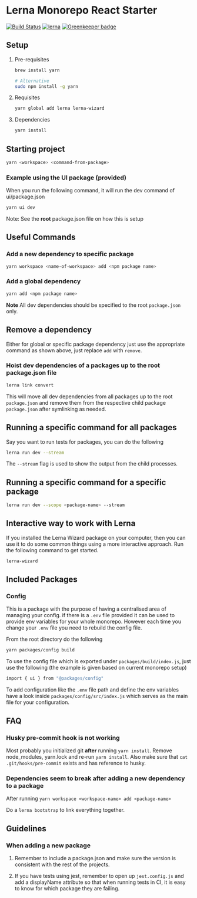 # Lerna Monorepo React Starter

[![Build Status](https://travis-ci.com/pitops/lerna-monorepo-react-starter.svg?branch=master)](https://travis-ci.com/pitops/lerna-monorepo-react-starter) [![lerna](https://img.shields.io/badge/maintained%20with-lerna-cc00ff.svg)](https://lernajs.io/) [![Greenkeeper badge](https://badges.greenkeeper.io/pitops/lerna-monorepo-react-starter.svg)](https://greenkeeper.io/)

## Setup

1. Pre-requisites

   ```bash
   brew install yarn

   # Alternative
   sudo npm install -g yarn
   ```

2. Requisites

   ```bash
   yarn global add lerna lerna-wizard
   ```

3. Dependencies

   ```bash
   yarn install
   ```

## Starting project

```bash
yarn <workspace> <command-from-package>
```

### Example using the UI package (provided)

When you run the following command, it will run the dev command of ui/package.json

```bash
yarn ui dev
```

Note: See the **root** package.json file on how this is setup

## Useful Commands

### Add a new dependency to specific package

```bash
yarn workspace <name-of-workspace> add <npm package name>
```

### Add a global dependency

```bash
yarn add <npm package name>
```

**Note** All dev dependencies should be specified to the root `package.json` only.

## Remove a dependency

Either for global or specific package dependency just use the appropriate command as shown above, just replace `add` with `remove`.

### Hoist dev dependencies of a packages up to the root package.json file

```bash
lerna link convert
```

This will move all dev dependencies from all packages up to the root `package.json` and remove them from the respective child package `package.json` after symlinking as needed.

## Running a specific command for all packages

Say you want to run tests for packages, you can do the following

```bash
lerna run dev --stream
```

The `--stream` flag is used to show the output from the child processes.

## Running a specific command for a specific package

```bash
lerna run dev --scope <package-name> --stream
```

## Interactive way to work with Lerna

If you installed the Lerna Wizard package on your computer, then you can use it to do some common things using a more interactive approach. Run the following command to get started.

```bash
lerna-wizard
```

## Included Packages

### Config

This is a package with the purpose of having a centralised area of managing your config. if there is a `.env` file provided it can be used to provide env variables for your whole monorepo. However each time you change your `.env` file you need to rebuild the config file.

From the root directory do the following

```bash
yarn packages/config build
```

To use the config file which is exported under `packages/build/index.js`, just use the following (the example is given based on current monorepo setup)

```bash
import { ui } from "@packages/config"
```

To add configuration like the `.env` file path and define the env variables have a look inside `packages/config/src/index.js` which serves as the main file for your configuration.

## FAQ

### Husky pre-commit hook is not working

Most probably you initialized git **after** running `yarn install`. Remove node_modules, yarn.lock and re-run `yarn install`. Also make sure that `cat .git/hooks/pre-commit` exists and has reference to husky.

### Dependencies seem to break after adding a new dependency to a package

After running `yarn workspace <workspace-name> add <package-name>`

Do a `lerna bootstrap` to link everything together.

## Guidelines

### When adding a new package

1. Remember to include a package.json and make sure the version is consistent with the rest of the projects.

2. If you have tests using jest, remember to open up `jest.config.js` and add a displayName attribute so that when running tests in CI, it is easy to know for which package they are failing.
